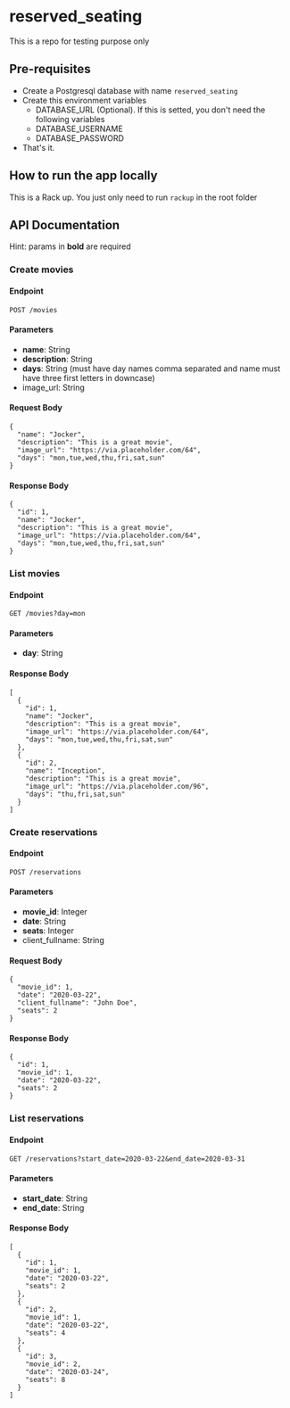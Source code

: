 # reserved_seating
This is a repo for testing purpose only

## Pre-requisites

- Create a Postgresql database with name `reserved_seating`
- Create this environment variables
    - DATABASE_URL (Optional). If this is setted, you don't need the following variables
    - DATABASE_USERNAME
    - DATABASE_PASSWORD
- That's it.

## How to run the app locally

This is a Rack up. You just only need to run `rackup` in the root folder

## API Documentation

Hint: params in **bold** are required

### Create movies

#### Endpoint

    POST /movies

#### Parameters
- **name**: String
- **description**: String
- **days**: String (must have day names comma separated and name must have three first letters in downcase)
- image_url: String

#### Request Body

    {
      "name": "Jocker",
      "description": "This is a great movie",
      "image_url": "https://via.placeholder.com/64",
      "days": "mon,tue,wed,thu,fri,sat,sun"
    }

#### Response Body

    {
      "id": 1,
      "name": "Jocker",
      "description": "This is a great movie",
      "image_url": "https://via.placeholder.com/64",
      "days": "mon,tue,wed,thu,fri,sat,sun"
    }

### List movies

#### Endpoint

    GET /movies?day=mon

#### Parameters
- **day**: String

#### Response Body

    [
      {
        "id": 1,
        "name": "Jocker",
        "description": "This is a great movie",
        "image_url": "https://via.placeholder.com/64",
        "days": "mon,tue,wed,thu,fri,sat,sun"
      },
      {
        "id": 2,
        "name": "Inception",
        "description": "This is a great movie",
        "image_url": "https://via.placeholder.com/96",
        "days": "thu,fri,sat,sun"
      }
    ]
      

### Create reservations

#### Endpoint

    POST /reservations

#### Parameters
- **movie_id**: Integer
- **date**: String
- **seats**: Integer
- client_fullname: String

#### Request Body

    {
      "movie_id": 1,
      "date": "2020-03-22",
      "client_fullname": "John Doe",
      "seats": 2
    }

#### Response Body

    {
      "id": 1,
      "movie_id": 1,
      "date": "2020-03-22",
      "seats": 2
    }

### List reservations

#### Endpoint

    GET /reservations?start_date=2020-03-22&end_date=2020-03-31

#### Parameters
- **start_date**: String
- **end_date**: String

#### Response Body

    [
      {
        "id": 1,
        "movie_id": 1,
        "date": "2020-03-22",
        "seats": 2
      },
      {
        "id": 2,
        "movie_id": 1,
        "date": "2020-03-22",
        "seats": 4
      },
      {
        "id": 3,
        "movie_id": 2,
        "date": "2020-03-24",
        "seats": 8
      }
    ]
